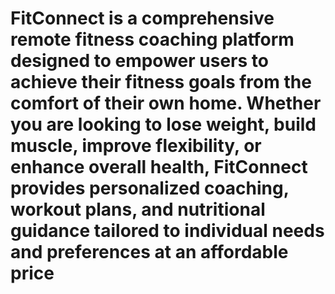 # FitConnect is a comprehensive remote fitness coaching platform designed to empower users to achieve their fitness goals from the comfort of their own home. Whether you are looking to lose weight, build muscle, improve flexibility, or enhance overall health, FitConnect provides personalized coaching, workout plans, and nutritional guidance tailored to individual needs and preferences at an affordable price
